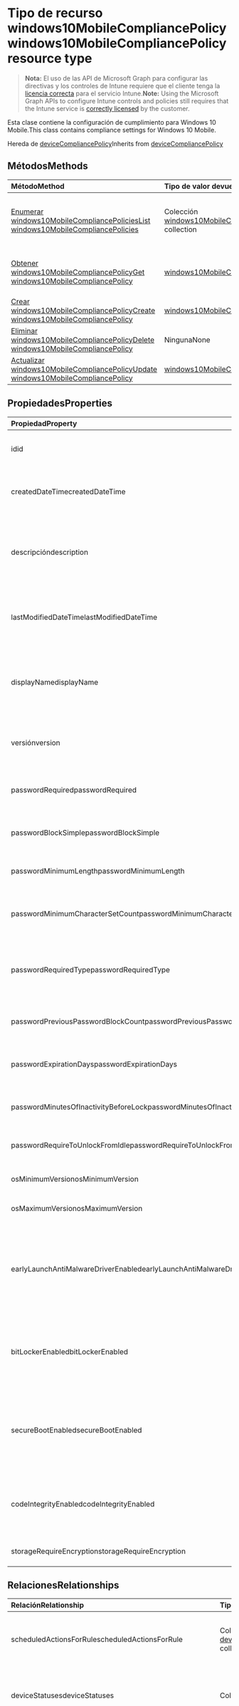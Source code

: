 # <a name="windows10mobilecompliancepolicy-resource-type"></a><span data-ttu-id="79d7b-101">Tipo de recurso windows10MobileCompliancePolicy</span><span class="sxs-lookup"><span data-stu-id="79d7b-101">windows10MobileCompliancePolicy resource type</span></span>

> <span data-ttu-id="79d7b-102">**Nota:** El uso de las API de Microsoft Graph para configurar las directivas y los controles de Intune requiere que el cliente tenga la [licencia correcta](https://go.microsoft.com/fwlink/?linkid=839381) para el servicio Intune.</span><span class="sxs-lookup"><span data-stu-id="79d7b-102">**Note:** Using the Microsoft Graph APIs to configure Intune controls and policies still requires that the Intune service is [correctly licensed](https://go.microsoft.com/fwlink/?linkid=839381) by the customer.</span></span>

<span data-ttu-id="79d7b-103">Esta clase contiene la configuración de cumplimiento para Windows 10 Mobile.</span><span class="sxs-lookup"><span data-stu-id="79d7b-103">This class contains compliance settings for Windows 10 Mobile.</span></span>

<span data-ttu-id="79d7b-104">Hereda de [deviceCompliancePolicy](../resources/intune_deviceconfig_devicecompliancepolicy.md)</span><span class="sxs-lookup"><span data-stu-id="79d7b-104">Inherits from [deviceCompliancePolicy](../resources/intune_deviceconfig_devicecompliancepolicy.md)</span></span>

## <a name="methods"></a><span data-ttu-id="79d7b-105">Métodos</span><span class="sxs-lookup"><span data-stu-id="79d7b-105">Methods</span></span>
|<span data-ttu-id="79d7b-106">Método</span><span class="sxs-lookup"><span data-stu-id="79d7b-106">Method</span></span>|<span data-ttu-id="79d7b-107">Tipo de valor devuelto</span><span class="sxs-lookup"><span data-stu-id="79d7b-107">Return Type</span></span>|<span data-ttu-id="79d7b-108">Descripción</span><span class="sxs-lookup"><span data-stu-id="79d7b-108">Description</span></span>|
|:---|:---|:---|
|[<span data-ttu-id="79d7b-109">Enumerar windows10MobileCompliancePolicies</span><span class="sxs-lookup"><span data-stu-id="79d7b-109">List windows10MobileCompliancePolicies</span></span>](../api/intune_deviceconfig_windows10mobilecompliancepolicy_list.md)|<span data-ttu-id="79d7b-110">Colección [windows10MobileCompliancePolicy](../resources/intune_deviceconfig_windows10mobilecompliancepolicy.md)</span><span class="sxs-lookup"><span data-stu-id="79d7b-110">[windows10MobileCompliancePolicy](../resources/intune_deviceconfig_windows10mobilecompliancepolicy.md) collection</span></span>|<span data-ttu-id="79d7b-111">Enumere las propiedades y las relaciones de los objetos [windows10MobileCompliancePolicy](../resources/intune_deviceconfig_windows10mobilecompliancepolicy.md).</span><span class="sxs-lookup"><span data-stu-id="79d7b-111">List properties and relationships of the [windows10MobileCompliancePolicy](../resources/intune_deviceconfig_windows10mobilecompliancepolicy.md) objects.</span></span>|
|[<span data-ttu-id="79d7b-112">Obtener windows10MobileCompliancePolicy</span><span class="sxs-lookup"><span data-stu-id="79d7b-112">Get windows10MobileCompliancePolicy</span></span>](../api/intune_deviceconfig_windows10mobilecompliancepolicy_get.md)|[<span data-ttu-id="79d7b-113">windows10MobileCompliancePolicy</span><span class="sxs-lookup"><span data-stu-id="79d7b-113">windows10MobileCompliancePolicy</span></span>](../resources/intune_deviceconfig_windows10mobilecompliancepolicy.md)|<span data-ttu-id="79d7b-114">Lea las propiedades y las relaciones del objeto [windows10MobileCompliancePolicy](../resources/intune_deviceconfig_windows10mobilecompliancepolicy.md).</span><span class="sxs-lookup"><span data-stu-id="79d7b-114">Read properties and relationships of [plannerTaskDetails](../resources/intune_deviceconfig_windows10mobilecompliancepolicy.md) object.</span></span>|
|[<span data-ttu-id="79d7b-115">Crear windows10MobileCompliancePolicy</span><span class="sxs-lookup"><span data-stu-id="79d7b-115">Create windows10MobileCompliancePolicy</span></span>](../api/intune_deviceconfig_windows10mobilecompliancepolicy_create.md)|[<span data-ttu-id="79d7b-116">windows10MobileCompliancePolicy</span><span class="sxs-lookup"><span data-stu-id="79d7b-116">windows10MobileCompliancePolicy</span></span>](../resources/intune_deviceconfig_windows10mobilecompliancepolicy.md)|<span data-ttu-id="79d7b-117">Cree un objeto [windows10MobileCompliancePolicy](../resources/intune_deviceconfig_windows10mobilecompliancepolicy.md).</span><span class="sxs-lookup"><span data-stu-id="79d7b-117">Create a new [plannerBucket](../resources/intune_deviceconfig_windows10mobilecompliancepolicy.md) object.</span></span>|
|[<span data-ttu-id="79d7b-118">Eliminar windows10MobileCompliancePolicy</span><span class="sxs-lookup"><span data-stu-id="79d7b-118">Delete windows10MobileCompliancePolicy</span></span>](../api/intune_deviceconfig_windows10mobilecompliancepolicy_delete.md)|<span data-ttu-id="79d7b-119">Ninguna</span><span class="sxs-lookup"><span data-stu-id="79d7b-119">None</span></span>|<span data-ttu-id="79d7b-120">Elimina un [windows10MobileCompliancePolicy](../resources/intune_deviceconfig_windows10mobilecompliancepolicy.md).</span><span class="sxs-lookup"><span data-stu-id="79d7b-120">Deletes a [windows10MobileCompliancePolicy](../resources/intune_deviceconfig_windows10mobilecompliancepolicy.md).</span></span>|
|[<span data-ttu-id="79d7b-121">Actualizar windows10MobileCompliancePolicy</span><span class="sxs-lookup"><span data-stu-id="79d7b-121">Update windows10MobileCompliancePolicy</span></span>](../api/intune_deviceconfig_windows10mobilecompliancepolicy_update.md)|[<span data-ttu-id="79d7b-122">windows10MobileCompliancePolicy</span><span class="sxs-lookup"><span data-stu-id="79d7b-122">windows10MobileCompliancePolicy</span></span>](../resources/intune_deviceconfig_windows10mobilecompliancepolicy.md)|<span data-ttu-id="79d7b-123">Actualice las propiedades de un objeto [windows10MobileCompliancePolicy](../resources/intune_deviceconfig_windows10mobilecompliancepolicy.md).</span><span class="sxs-lookup"><span data-stu-id="79d7b-123">Update the properties of a [calendar](../resources/intune_deviceconfig_windows10mobilecompliancepolicy.md) object.</span></span>|

## <a name="properties"></a><span data-ttu-id="79d7b-124">Propiedades</span><span class="sxs-lookup"><span data-stu-id="79d7b-124">Properties</span></span>
|<span data-ttu-id="79d7b-125">Propiedad</span><span class="sxs-lookup"><span data-stu-id="79d7b-125">Property</span></span>|<span data-ttu-id="79d7b-126">Tipo</span><span class="sxs-lookup"><span data-stu-id="79d7b-126">Type</span></span>|<span data-ttu-id="79d7b-127">Descripción</span><span class="sxs-lookup"><span data-stu-id="79d7b-127">Description</span></span>|
|:---|:---|:---|
|<span data-ttu-id="79d7b-128">id</span><span class="sxs-lookup"><span data-stu-id="79d7b-128">id</span></span>|<span data-ttu-id="79d7b-129">Cadena</span><span class="sxs-lookup"><span data-stu-id="79d7b-129">String</span></span>|<span data-ttu-id="79d7b-130">Clave de la entidad.</span><span class="sxs-lookup"><span data-stu-id="79d7b-130">Key of the setting.</span></span> <span data-ttu-id="79d7b-131">Heredado de [deviceCompliancePolicy](../resources/intune_deviceconfig_devicecompliancepolicy.md)</span><span class="sxs-lookup"><span data-stu-id="79d7b-131">Inherited from [deviceCompliancePolicy](../resources/intune_deviceconfig_devicecompliancepolicy.md)</span></span>|
|<span data-ttu-id="79d7b-132">createdDateTime</span><span class="sxs-lookup"><span data-stu-id="79d7b-132">createdDateTime</span></span>|<span data-ttu-id="79d7b-133">DateTimeOffset</span><span class="sxs-lookup"><span data-stu-id="79d7b-133">DateTimeOffset</span></span>|<span data-ttu-id="79d7b-134">Fecha y hora en la que se creó el objeto.</span><span class="sxs-lookup"><span data-stu-id="79d7b-134">DateTime the object was created.</span></span> <span data-ttu-id="79d7b-135">Heredado de [deviceCompliancePolicy](../resources/intune_deviceconfig_devicecompliancepolicy.md)</span><span class="sxs-lookup"><span data-stu-id="79d7b-135">Inherited from [deviceCompliancePolicy](../resources/intune_deviceconfig_devicecompliancepolicy.md)</span></span>|
|<span data-ttu-id="79d7b-136">descripción</span><span class="sxs-lookup"><span data-stu-id="79d7b-136">description</span></span>|<span data-ttu-id="79d7b-137">Cadena</span><span class="sxs-lookup"><span data-stu-id="79d7b-137">String</span></span>|<span data-ttu-id="79d7b-138">Descripción proporcionada por el administrador de la configuración del dispositivo.</span><span class="sxs-lookup"><span data-stu-id="79d7b-138">Admin provided description of the Device Configuration.</span></span> <span data-ttu-id="79d7b-139">Heredado de [deviceCompliancePolicy](../resources/intune_deviceconfig_devicecompliancepolicy.md)</span><span class="sxs-lookup"><span data-stu-id="79d7b-139">Inherited from [deviceCompliancePolicy](../resources/intune_deviceconfig_devicecompliancepolicy.md)</span></span>|
|<span data-ttu-id="79d7b-140">lastModifiedDateTime</span><span class="sxs-lookup"><span data-stu-id="79d7b-140">lastModifiedDateTime</span></span>|<span data-ttu-id="79d7b-141">DateTimeOffset</span><span class="sxs-lookup"><span data-stu-id="79d7b-141">DateTimeOffset</span></span>|<span data-ttu-id="79d7b-142">Fecha y hora en la que se modificó el objeto por última vez.</span><span class="sxs-lookup"><span data-stu-id="79d7b-142">Indicates the date the object was last modified.</span></span> <span data-ttu-id="79d7b-143">Heredado de [deviceCompliancePolicy](../resources/intune_deviceconfig_devicecompliancepolicy.md)</span><span class="sxs-lookup"><span data-stu-id="79d7b-143">Inherited from [deviceCompliancePolicy](../resources/intune_deviceconfig_devicecompliancepolicy.md)</span></span>|
|<span data-ttu-id="79d7b-144">displayName</span><span class="sxs-lookup"><span data-stu-id="79d7b-144">displayName</span></span>|<span data-ttu-id="79d7b-145">Cadena</span><span class="sxs-lookup"><span data-stu-id="79d7b-145">String</span></span>|<span data-ttu-id="79d7b-146">Nombre proporcionado por el administrador de la configuración del dispositivo.</span><span class="sxs-lookup"><span data-stu-id="79d7b-146">Admin provided name of the device configuration.</span></span> <span data-ttu-id="79d7b-147">Heredado de [deviceCompliancePolicy](../resources/intune_deviceconfig_devicecompliancepolicy.md)</span><span class="sxs-lookup"><span data-stu-id="79d7b-147">Inherited from [deviceCompliancePolicy](../resources/intune_deviceconfig_devicecompliancepolicy.md)</span></span>|
|<span data-ttu-id="79d7b-148">versión</span><span class="sxs-lookup"><span data-stu-id="79d7b-148">version</span></span>|<span data-ttu-id="79d7b-149">Int32</span><span class="sxs-lookup"><span data-stu-id="79d7b-149">Int32</span></span>|<span data-ttu-id="79d7b-150">Versión de la configuración del dispositivo.</span><span class="sxs-lookup"><span data-stu-id="79d7b-150">Version of the device configuration.</span></span> <span data-ttu-id="79d7b-151">Heredado de [deviceCompliancePolicy](../resources/intune_deviceconfig_devicecompliancepolicy.md)</span><span class="sxs-lookup"><span data-stu-id="79d7b-151">Inherited from [deviceCompliancePolicy](../resources/intune_deviceconfig_devicecompliancepolicy.md)</span></span>|
|<span data-ttu-id="79d7b-152">passwordRequired</span><span class="sxs-lookup"><span data-stu-id="79d7b-152">passwordRequired</span></span>|<span data-ttu-id="79d7b-153">Booleano</span><span class="sxs-lookup"><span data-stu-id="79d7b-153">Boolean</span></span>|<span data-ttu-id="79d7b-154">Exigir una contraseña para desbloquear el dispositivo de Windows Phone.</span><span class="sxs-lookup"><span data-stu-id="79d7b-154">Require a password to unlock Windows Phone device.</span></span>|
|<span data-ttu-id="79d7b-155">passwordBlockSimple</span><span class="sxs-lookup"><span data-stu-id="79d7b-155">passwordBlockSimple</span></span>|<span data-ttu-id="79d7b-156">Booleano</span><span class="sxs-lookup"><span data-stu-id="79d7b-156">Boolean</span></span>|<span data-ttu-id="79d7b-157">Si quiere bloquear o no la sincronización del calendario.</span><span class="sxs-lookup"><span data-stu-id="79d7b-157">Whether or not to block syncing the calendar.</span></span>|
|<span data-ttu-id="79d7b-158">passwordMinimumLength</span><span class="sxs-lookup"><span data-stu-id="79d7b-158">passwordMinimumLength</span></span>|<span data-ttu-id="79d7b-159">Int32</span><span class="sxs-lookup"><span data-stu-id="79d7b-159">Int32</span></span>|<span data-ttu-id="79d7b-160">Longitud mínima de la contraseña.</span><span class="sxs-lookup"><span data-stu-id="79d7b-160">Minimum password length.</span></span> <span data-ttu-id="79d7b-161">Valores válidos de 4 a 16</span><span class="sxs-lookup"><span data-stu-id="79d7b-161">Valid values 4 to 16</span></span>|
|<span data-ttu-id="79d7b-162">passwordMinimumCharacterSetCount</span><span class="sxs-lookup"><span data-stu-id="79d7b-162">passwordMinimumCharacterSetCount</span></span>|<span data-ttu-id="79d7b-163">Int32</span><span class="sxs-lookup"><span data-stu-id="79d7b-163">Int32</span></span>|<span data-ttu-id="79d7b-164">El número de los juegos de caracteres necesarios en la contraseña.</span><span class="sxs-lookup"><span data-stu-id="79d7b-164">The number of character sets required in the password.</span></span>|
|<span data-ttu-id="79d7b-165">passwordRequiredType</span><span class="sxs-lookup"><span data-stu-id="79d7b-165">passwordRequiredType</span></span>|<span data-ttu-id="79d7b-166">Cadena</span><span class="sxs-lookup"><span data-stu-id="79d7b-166">String</span></span>|<span data-ttu-id="79d7b-167">El tipo de contraseña necesaria.</span><span class="sxs-lookup"><span data-stu-id="79d7b-167">The required password type.</span></span> <span data-ttu-id="79d7b-168">Los valores posibles son: `deviceDefault`, `alphanumeric` y `numeric`.</span><span class="sxs-lookup"><span data-stu-id="79d7b-168">Possible values are: `deviceDefault`, `alphanumeric`, `numeric`.</span></span>|
|<span data-ttu-id="79d7b-169">passwordPreviousPasswordBlockCount</span><span class="sxs-lookup"><span data-stu-id="79d7b-169">passwordPreviousPasswordBlockCount</span></span>|<span data-ttu-id="79d7b-170">Int32</span><span class="sxs-lookup"><span data-stu-id="79d7b-170">Int32</span></span>|<span data-ttu-id="79d7b-171">El número de contraseñas anteriores que se impedirá volver a usar.</span><span class="sxs-lookup"><span data-stu-id="79d7b-171">The number of previous passwords to prevent re-use of.</span></span>|
|<span data-ttu-id="79d7b-172">passwordExpirationDays</span><span class="sxs-lookup"><span data-stu-id="79d7b-172">passwordExpirationDays</span></span>|<span data-ttu-id="79d7b-173">Int32</span><span class="sxs-lookup"><span data-stu-id="79d7b-173">Int32</span></span>|<span data-ttu-id="79d7b-174">Número de días antes de que expire la contraseña.</span><span class="sxs-lookup"><span data-stu-id="79d7b-174">Number of days before password expiration.</span></span> <span data-ttu-id="79d7b-175">Valores válidos de 1 a 255</span><span class="sxs-lookup"><span data-stu-id="79d7b-175">Valid values 1 to 255</span></span>|
|<span data-ttu-id="79d7b-176">passwordMinutesOfInactivityBeforeLock</span><span class="sxs-lookup"><span data-stu-id="79d7b-176">passwordMinutesOfInactivityBeforeLock</span></span>|<span data-ttu-id="79d7b-177">Int32</span><span class="sxs-lookup"><span data-stu-id="79d7b-177">Int32</span></span>|<span data-ttu-id="79d7b-178">Minutos de inactividad antes de que sea necesaria una contraseña.</span><span class="sxs-lookup"><span data-stu-id="79d7b-178">Minutes of inactivity before a password is required.</span></span>|
|<span data-ttu-id="79d7b-179">passwordRequireToUnlockFromIdle</span><span class="sxs-lookup"><span data-stu-id="79d7b-179">passwordRequireToUnlockFromIdle</span></span>|<span data-ttu-id="79d7b-180">Booleano</span><span class="sxs-lookup"><span data-stu-id="79d7b-180">Boolean</span></span>|<span data-ttu-id="79d7b-181">Exigir una contraseña para desbloquear el dispositivo inactivo.</span><span class="sxs-lookup"><span data-stu-id="79d7b-181">Require a password to unlock an idle device.</span></span>|
|<span data-ttu-id="79d7b-182">osMinimumVersion</span><span class="sxs-lookup"><span data-stu-id="79d7b-182">osMinimumVersion</span></span>|<span data-ttu-id="79d7b-183">Cadena</span><span class="sxs-lookup"><span data-stu-id="79d7b-183">String</span></span>|<span data-ttu-id="79d7b-184">Versión mínima de Windows Phone.</span><span class="sxs-lookup"><span data-stu-id="79d7b-184">Minimum Windows Phone version.</span></span>|
|<span data-ttu-id="79d7b-185">osMaximumVersion</span><span class="sxs-lookup"><span data-stu-id="79d7b-185">osMaximumVersion</span></span>|<span data-ttu-id="79d7b-186">Cadena</span><span class="sxs-lookup"><span data-stu-id="79d7b-186">String</span></span>|<span data-ttu-id="79d7b-187">Versión máxima de Windows Phone.</span><span class="sxs-lookup"><span data-stu-id="79d7b-187">Maximum Windows Phone version.</span></span>|
|<span data-ttu-id="79d7b-188">earlyLaunchAntiMalwareDriverEnabled</span><span class="sxs-lookup"><span data-stu-id="79d7b-188">earlyLaunchAntiMalwareDriverEnabled</span></span>|<span data-ttu-id="79d7b-189">Booleano</span><span class="sxs-lookup"><span data-stu-id="79d7b-189">Boolean</span></span>|<span data-ttu-id="79d7b-190">Exigir que la atestación del mantenimiento de dispositivos Windows notifique los dispositivos como correctos; el controlador antimalware de inicio temprano está habilitado.</span><span class="sxs-lookup"><span data-stu-id="79d7b-190">Require devices to be reported as healthy by Windows Device Health Attestation - early launch antimalware driver is enabled.</span></span>|
|<span data-ttu-id="79d7b-191">bitLockerEnabled</span><span class="sxs-lookup"><span data-stu-id="79d7b-191">bitLockerEnabled</span></span>|<span data-ttu-id="79d7b-192">Booleano</span><span class="sxs-lookup"><span data-stu-id="79d7b-192">Boolean</span></span>|<span data-ttu-id="79d7b-193">Exigir que la atestación del mantenimiento de dispositivos Windows notifique los dispositivos como correctos; BitLocker está habilitado.</span><span class="sxs-lookup"><span data-stu-id="79d7b-193">Require devices to be reported healthy by Windows Device Health Attestation - bit locker is enabled</span></span>|
|<span data-ttu-id="79d7b-194">secureBootEnabled</span><span class="sxs-lookup"><span data-stu-id="79d7b-194">secureBootEnabled</span></span>|<span data-ttu-id="79d7b-195">Booleano</span><span class="sxs-lookup"><span data-stu-id="79d7b-195">Boolean</span></span>|<span data-ttu-id="79d7b-196">Exigir que la atestación del mantenimiento de dispositivos Windows notifique los dispositivos como correctos; el arranque seguro está habilitado.</span><span class="sxs-lookup"><span data-stu-id="79d7b-196">Require devices to be reported as healthy by Windows Device Health Attestation - secure boot is enabled.</span></span>|
|<span data-ttu-id="79d7b-197">codeIntegrityEnabled</span><span class="sxs-lookup"><span data-stu-id="79d7b-197">codeIntegrityEnabled</span></span>|<span data-ttu-id="79d7b-198">Booleano</span><span class="sxs-lookup"><span data-stu-id="79d7b-198">Boolean</span></span>|<span data-ttu-id="79d7b-199">Exigir que la atestación del mantenimiento de dispositivos Windows notifique los dispositivos como correctos.</span><span class="sxs-lookup"><span data-stu-id="79d7b-199">Require devices to be reported as healthy by Windows Device Health Attestation.</span></span>|
|<span data-ttu-id="79d7b-200">storageRequireEncryption</span><span class="sxs-lookup"><span data-stu-id="79d7b-200">storageRequireEncryption</span></span>|<span data-ttu-id="79d7b-201">Booleano</span><span class="sxs-lookup"><span data-stu-id="79d7b-201">Boolean</span></span>|<span data-ttu-id="79d7b-202">Exigir el cifrado en dispositivos Windows.</span><span class="sxs-lookup"><span data-stu-id="79d7b-202">Require encryption on windows devices.</span></span>|

## <a name="relationships"></a><span data-ttu-id="79d7b-203">Relaciones</span><span class="sxs-lookup"><span data-stu-id="79d7b-203">Relationships</span></span>
|<span data-ttu-id="79d7b-204">Relación</span><span class="sxs-lookup"><span data-stu-id="79d7b-204">Relationship</span></span>|<span data-ttu-id="79d7b-205">Tipo</span><span class="sxs-lookup"><span data-stu-id="79d7b-205">Type</span></span>|<span data-ttu-id="79d7b-206">Descripción</span><span class="sxs-lookup"><span data-stu-id="79d7b-206">Description</span></span>|
|:---|:---|:---|
|<span data-ttu-id="79d7b-207">scheduledActionsForRule</span><span class="sxs-lookup"><span data-stu-id="79d7b-207">scheduledActionsForRule</span></span>|<span data-ttu-id="79d7b-208">Colección [deviceComplianceScheduledActionForRule](../resources/intune_deviceconfig_devicecompliancescheduledactionforrule.md)</span><span class="sxs-lookup"><span data-stu-id="79d7b-208">[deviceComplianceScheduledActionForRule](../resources/intune_deviceconfig_devicecompliancescheduledactionforrule.md) collection</span></span>|<span data-ttu-id="79d7b-209">La lista de acción programada para esta regla. Heredado de [deviceCompliancePolicy](../resources/intune_deviceconfig_devicecompliancepolicy.md)</span><span class="sxs-lookup"><span data-stu-id="79d7b-209">The list of scheduled action for this rule Inherited from [deviceCompliancePolicy](../resources/intune_deviceconfig_devicecompliancepolicy.md)</span></span>|
|<span data-ttu-id="79d7b-210">deviceStatuses</span><span class="sxs-lookup"><span data-stu-id="79d7b-210">deviceStatuses</span></span>|<span data-ttu-id="79d7b-211">Colección [deviceComplianceDeviceStatus](../resources/intune_deviceconfig_devicecompliancedevicestatus.md)</span><span class="sxs-lookup"><span data-stu-id="79d7b-211">[deviceComplianceDeviceStatus](../resources/intune_deviceconfig_devicecompliancedevicestatus.md) collection</span></span>|<span data-ttu-id="79d7b-212">Lista de DeviceComplianceDeviceStatus.</span><span class="sxs-lookup"><span data-stu-id="79d7b-212">List of DeviceComplianceDeviceStatus.</span></span> <span data-ttu-id="79d7b-213">Heredado de [deviceCompliancePolicy](../resources/intune_deviceconfig_devicecompliancepolicy.md)</span><span class="sxs-lookup"><span data-stu-id="79d7b-213">Inherited from [deviceCompliancePolicy](../resources/intune_deviceconfig_devicecompliancepolicy.md)</span></span>|
|<span data-ttu-id="79d7b-214">userStatuses</span><span class="sxs-lookup"><span data-stu-id="79d7b-214">userStatuses</span></span>|<span data-ttu-id="79d7b-215">Colección [deviceComplianceUserStatus](../resources/intune_deviceconfig_devicecomplianceuserstatus.md)</span><span class="sxs-lookup"><span data-stu-id="79d7b-215">[deviceComplianceUserStatus](../resources/intune_deviceconfig_devicecomplianceuserstatus.md) collection</span></span>|<span data-ttu-id="79d7b-216">Lista de DeviceComplianceUserStatus.</span><span class="sxs-lookup"><span data-stu-id="79d7b-216">List of DeviceComplianceUserStatus.</span></span> <span data-ttu-id="79d7b-217">Heredado de [deviceCompliancePolicy](../resources/intune_deviceconfig_devicecompliancepolicy.md)</span><span class="sxs-lookup"><span data-stu-id="79d7b-217">Inherited from [deviceCompliancePolicy](../resources/intune_deviceconfig_devicecompliancepolicy.md)</span></span>|
|<span data-ttu-id="79d7b-218">deviceStatusOverview</span><span class="sxs-lookup"><span data-stu-id="79d7b-218">deviceStatusOverview</span></span>|[<span data-ttu-id="79d7b-219">deviceComplianceDeviceOverview</span><span class="sxs-lookup"><span data-stu-id="79d7b-219">deviceComplianceDeviceOverview</span></span>](../resources/intune_deviceconfig_devicecompliancedeviceoverview.md)|<span data-ttu-id="79d7b-220">Información general sobre el estado de dispositivos del cumplimiento de dispositivo. Heredado de [deviceCompliancePolicy](../resources/intune_deviceconfig_devicecompliancepolicy.md)</span><span class="sxs-lookup"><span data-stu-id="79d7b-220">Device compliance devices status overview Inherited from [deviceCompliancePolicy](../resources/intune_deviceconfig_devicecompliancepolicy.md)</span></span>|
|<span data-ttu-id="79d7b-221">userStatusOverview</span><span class="sxs-lookup"><span data-stu-id="79d7b-221">userStatusOverview</span></span>|[<span data-ttu-id="79d7b-222">deviceComplianceUserOverview</span><span class="sxs-lookup"><span data-stu-id="79d7b-222">deviceComplianceUserOverview</span></span>](../resources/intune_deviceconfig_devicecomplianceuseroverview.md)|<span data-ttu-id="79d7b-223">Información general sobre el estado de usuarios del cumplimiento de dispositivo. Heredado de [deviceCompliancePolicy](../resources/intune_deviceconfig_devicecompliancepolicy.md)</span><span class="sxs-lookup"><span data-stu-id="79d7b-223">Device compliance users status overview Inherited from [deviceCompliancePolicy](../resources/intune_deviceconfig_devicecompliancepolicy.md)</span></span>|
|<span data-ttu-id="79d7b-224">deviceSettingStateSummaries</span><span class="sxs-lookup"><span data-stu-id="79d7b-224">deviceSettingStateSummaries</span></span>|<span data-ttu-id="79d7b-225">Colección [settingStateDeviceSummary](../resources/intune_deviceconfig_settingstatedevicesummary.md)</span><span class="sxs-lookup"><span data-stu-id="79d7b-225">[settingStateDeviceSummary](../resources/intune_deviceconfig_settingstatedevicesummary.md) collection</span></span>|<span data-ttu-id="79d7b-226">Resumen de dispositivo sobre el estado de configuración de cumplimiento. Heredado de [deviceCompliancePolicy](../resources/intune_deviceconfig_devicecompliancepolicy.md)</span><span class="sxs-lookup"><span data-stu-id="79d7b-226">Compliance Setting State Device Summary Inherited from [deviceCompliancePolicy](../resources/intune_deviceconfig_devicecompliancepolicy.md)</span></span>|
|<span data-ttu-id="79d7b-227">asignaciones</span><span class="sxs-lookup"><span data-stu-id="79d7b-227">assignments</span></span>|<span data-ttu-id="79d7b-228">Colección [deviceCompliancePolicyAssignment](../resources/intune_deviceconfig_devicecompliancepolicyassignment.md)</span><span class="sxs-lookup"><span data-stu-id="79d7b-228">[deviceCompliancePolicyAssignment](../resources/intune_deviceconfig_devicecompliancepolicyassignment.md) collection</span></span>|<span data-ttu-id="79d7b-229">El conjunto de asignaciones para esta directiva de cumplimiento.</span><span class="sxs-lookup"><span data-stu-id="79d7b-229">The collection of assignments for this compliance policy.</span></span> <span data-ttu-id="79d7b-230">Heredado de [deviceCompliancePolicy](../resources/intune_deviceconfig_devicecompliancepolicy.md)</span><span class="sxs-lookup"><span data-stu-id="79d7b-230">Inherited from [deviceCompliancePolicy](../resources/intune_deviceconfig_devicecompliancepolicy.md)</span></span>|

## <a name="json-representation"></a><span data-ttu-id="79d7b-231">Representación JSON</span><span class="sxs-lookup"><span data-stu-id="79d7b-231">JSON Representation</span></span>
<span data-ttu-id="79d7b-232">Aquí tiene una representación JSON del recurso.</span><span class="sxs-lookup"><span data-stu-id="79d7b-232">Here is a JSON representation of the resource.</span></span>
<!-- {
  "blockType": "resource",
  "keyProperty": "id",
  "@odata.type": "microsoft.graph.windows10MobileCompliancePolicy"
}
-->
``` json
{
  "@odata.type": "#microsoft.graph.windows10MobileCompliancePolicy",
  "id": "String (identifier)",
  "createdDateTime": "String (timestamp)",
  "description": "String",
  "lastModifiedDateTime": "String (timestamp)",
  "displayName": "String",
  "version": 1024,
  "passwordRequired": true,
  "passwordBlockSimple": true,
  "passwordMinimumLength": 1024,
  "passwordMinimumCharacterSetCount": 1024,
  "passwordRequiredType": "String",
  "passwordPreviousPasswordBlockCount": 1024,
  "passwordExpirationDays": 1024,
  "passwordMinutesOfInactivityBeforeLock": 1024,
  "passwordRequireToUnlockFromIdle": true,
  "osMinimumVersion": "String",
  "osMaximumVersion": "String",
  "earlyLaunchAntiMalwareDriverEnabled": true,
  "bitLockerEnabled": true,
  "secureBootEnabled": true,
  "codeIntegrityEnabled": true,
  "storageRequireEncryption": true
}
```



